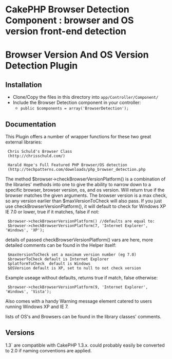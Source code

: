 # CakePHP Browser Detection Component : browser and OS version front-end detection 

# Browser Version And OS Version Detection Plugin

## Installation

* Clone/Copy the files in this directory into `app/Controller/Component/`
* Include the Browser Detection component in your controller:
   * `public $components = array('BrowserDetection');`

## Documentation

This Plugin offers a number of wrapper functions for these two great external libraries:

	 Chris Schuld's Browser Class 
	 (http://chrisschuld.com/) 
	 
	 Harald Hope's Full Featured PHP Browser/OS detection
	 (http://techpatterns.com/downloads/php_browser_detection.php


The method $browser->checkBrowserVersionPlatform() is a combination of the libraries' methods into one to give the ability to narrow down to a specific browser, browser version, os, and os version.
Will return true if the browser matches the given arguments. The browser version is a max check, so any version earlier than $maxVersionToCheck will also pass. If you just use
checkBrowserVersionPlatform(), it will default to check for Windows XP IE 7.0 or lower, true if it matches, false if not:

     $browser->checkBrowserVersionPlatform() //defaults are equal to:
     $browser->checkBrowserVersionPlatform(7, 'Internet Explorer', 'Windows', 'XP');  

details of passed checkBrowserVersionPlatform() vars are here, more detailed comments can be found in the Helper itself:

	 $maxVersionToCheck set a maximum version number (eg 7.0) 
	 $browserToCheck default is Internet Explorer
	 $platformToCheck  default is Windows
	 $OSVersion default is XP, set to null to not check version


Example useage without defaults, returns true if match, false otherwise:

	 $browser->checkBrowserVersionPlatform(9, 'Internet Explorer', 'Windows', 'Vista');  

Also comes with a handy Warning message element catered to users running Windows XP and IE 7.

lists of OS's and Browsers can be found in the library classes' comments.

## Versions

1.3` are compatible with CakePHP 1.3.x. could probably easily be converted to 2.0 if naming conventions are applied.

